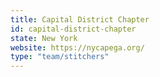 ```yaml
---
title: Capital District Chapter
id: capital-district-chapter
state: New York
website: https://nycapega.org/
type: "team/stitchers"
---
```

